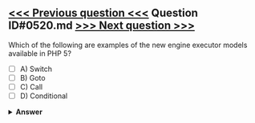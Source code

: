 [<<< Previous question <<<](0519.md)   Question ID#0520.md   [>>> Next question >>>](0521.md)
---

Which of the following are examples of the new engine executor models available in PHP 5?


- [ ] A) Switch
- [ ] B) Goto
- [ ] C) Call
- [ ] D) Conditional

<details><summary><b>Answer</b></summary>
<p>
  Answer: <strong>A, B, C</strong>
</p>
</details>
